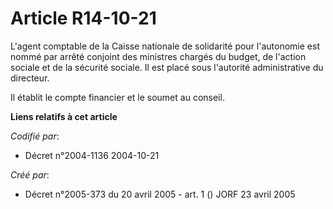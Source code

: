# Article R14-10-21

L'agent comptable de la Caisse nationale de solidarité pour l'autonomie est nommé par arrêté conjoint des ministres chargés
du budget, de l'action sociale et de la sécurité sociale. Il est placé sous l'autorité administrative du directeur.

Il établit le compte financier et le soumet au conseil.

**Liens relatifs à cet article**

_Codifié par_:

  - Décret n°2004-1136 2004-10-21

_Créé par_:

  - Décret n°2005-373 du 20 avril 2005 - art. 1 () JORF 23 avril 2005
